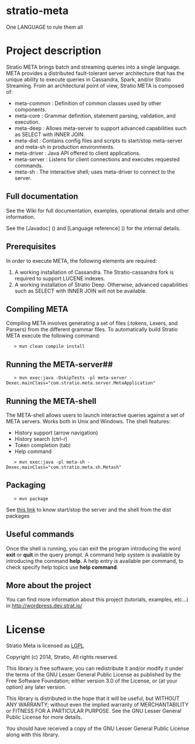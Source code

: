 # stratio-meta #

One LANGUAGE to rule them all

# Project description #

Stratio META brings batch and streaming queries into a single language. META provides a distributed fault-tolerant server architecture that has the unique ability to execute queries in Cassandra, Spark, and/or Stratio Streaming. From an architectural point of view, Stratio META is composed of:

   * meta-common : Definition of common classes used by other components.
   * meta-core : Grammar definition, statement parsing, validation, and execution.
   * meta-deep : Allows meta-server to support advanced capabilities such as SELECT with INNER JOIN.
   * meta-dist : Contains config files and scripts to start/stop meta-server and meta-sh in production environments.
   * meta-driver : Java API offered to client applications.
   * meta-server : Listens for client connections and executes requested commands.
   * meta-sh : The interactive shell; uses meta-driver to connect to the server.

## Full documentation ##

See the Wiki for full documentation, examples, operational details and other information.

See the [Javadoc] () and [Language reference] () for the internal details.

## Prerequisites ##

In order to execute META, the following elements are required:

1. A working installation of Cassandra. The Stratio-cassandra fork is required to support LUCENE indexes.
2. A working installation of Stratio Deep. Otherwise, advanced capabilities such as SELECT with INNER JOIN will not be available.

## Compiling META ##

Compiling META involves generating a set of files (.tokens, Lexers, and Parsers) from the different grammar files. To automatically build Stratio META execute the following command:

```
   > mvn clean compile install
```

## Running the META-server##

```
   > mvn exec:java -DskipTests -pl meta-server -Dexec.mainClass="com.stratio.meta.server.MetaApplication"
```

## Running the META-shell ##

The META-shell allows users to launch interactive queries against a set of META servers. 
Works both in Unix and Windows.
The shell features:

 - History support (arrow navigation)
 - History search (ctrl-r)
 - Token completion (tab)
 - Help command

```
   > mvn exec:java -pl meta-sh -Dexec.mainClass="com.stratio.meta.sh.Metash"
```

## Packaging ##

```
   > mvn package
```
See [this link](https://github.com/Stratio/stratio-meta/edit/release/0.0.4/meta-dist/src/main/include/README.md) to know start/stop the server and the shell from the dist packages


## Useful commands ##

Once the shell is running, you can exit the program introducing the word **exit** or **quit** in the query prompt. A command help system is available by introducing the command **help**. A help entry is available per command, to check specify help topics use **help command**.

## More about the project ##

You can find more information about this project (tutorials, examples, etc...) in http://wordpress.dev.strat.io/

# License #

Stratio Meta is licensed as [LGPL](https://www.gnu.org/licenses/gpl-howto.html)

Copyright (c) 2014, Stratio, All rights reserved.

This library is free software; you can redistribute it and/or
modify it under the terms of the GNU Lesser General Public
License as published by the Free Software Foundation; either
version 3.0 of the License, or (at your option) any later version.

This library is distributed in the hope that it will be useful,
but WITHOUT ANY WARRANTY; without even the implied warranty of
MERCHANTABILITY or FITNESS FOR A PARTICULAR PURPOSE.  See the GNU
Lesser General Public License for more details.

You should have received a copy of the GNU Lesser General Public
License along with this library.
